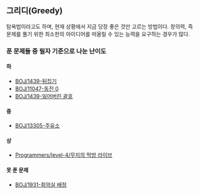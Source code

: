 ## 그리디(Greedy)

탐욕법이라고도 하며, 현재 상황에서 지금 당장 좋은 것만 고르는 방법이다.
창의력, 즉 문제를 풀기 위한 최소한의 아이디어를 떠올릴 수 있는 능력을 요구하는 경우가 많다.

### 푼 문제들 중 필자 기준으로 나눈 난이도

#### 하

- [BOJ/1439-뒤집기](https://www.acmicpc.net/problem/1439)
- [BOJ/11047-동전 0](https://www.acmicpc.net/problem/11047)
- [BOJ/1439-잃어버린 괄호](https://www.acmicpc.net/problem/1541)

#### 중

- [BOJ/13305-주유소](https://www.acmicpc.net/problem/13305)

#### 상

- [Programmers/level-4/무지의 먹방 라이브](https://programmers.co.kr/learn/courses/30/lessons/42891)

#### 못 푼 문제

- [BOJ/1931-회의실 배정](https://www.acmicpc.net/problem/1931)
